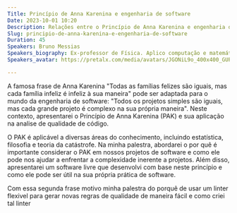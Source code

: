 ```yaml
---
Title: Princípio de Anna Karenina e engenharia de software
Date: 2023-10-01 10:20
Description: Relações entre o Princípio de Anna Karenina e engenharia de software. Como regras flexíveis de CQA deixam projetos mais felizes.
Slug: principio-de-anna-karenina-e-engenharia-de-software
Duration: 45
Speakers: Bruno Messias
Speakers_biography: Ex-professor de Física. Aplico computação e matemática para desafios teóricos e práticos. Participei do Google Summer of Code 2021 e sou mentor em 2023, ambos para a Fundação Python. PhD em grafos.
Speakers_avatar: https://pretalx.com/media/avatars/JGONiL9o_400x400_GUP8jTR.jpg

---
```


A famosa frase de Anna Karenina "Todas as famílias felizes são iguais, mas cada família infeliz é infeliz à sua maneira" pode ser adaptada para o mundo da engenharia de software: "Todos os projetos simples são iguais, mas cada grande projeto é complexo na sua própria maneira". Neste contexto, apresentarei o Princípio de Anna Karenina (PAK) e sua aplicação na analise de qualidade de código.

O PAK é aplicável a diversas áreas do conhecimento, incluindo estatística, filosofia e teoria da catástrofe. Na minha palestra, abordarei o por quê é importante considerar o PAK em nossos projetos de software e como ele pode nos ajudar a enfrentar a complexidade inerente a projetos. Além disso, apresentarei um software livre que desenvolvi com base neste princípio e como ele pode ser útil na sua própria prática de software.

Com essa segunda frase motivo minha palestra do porquê de usar um linter flexivel para gerar novas regras de qualidade de maneira fácil e como criei tal linter